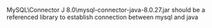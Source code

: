 MySQL\\Connector J 8.0\\mysql-connector-java-8.0.27.jar should be a referenced library to establish connection between mysql and java
